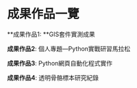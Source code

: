 # 成果作品一覽

**成果作品1:  **GIS套件實測成果

**成果作品2**:   個人專題―Python實戰研習馬拉松

**成果作品3**:   Python網頁自動化程式實作

**成果作品4**:   透明骨骼標本研究紀錄

